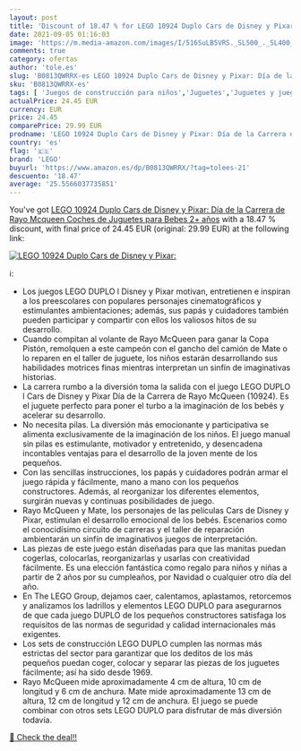 ```yaml
---
layout: post
title: 'Discount of 18.47 % for LEGO 10924 Duplo Cars de Disney y Pixar:'
date: 2021-09-05 01:16:03
image: 'https://m.media-amazon.com/images/I/516SuLB5VRS._SL500_._SL400_.jpg'
comments: true
category: ofertas
author: 'tole.es'
slug: 'B0813QWRRX-es LEGO 10924 Duplo Cars de Disney y Pixar: Día de la Carrera...'
sku: 'B0813QWRRX-es'
tags: [ 'Juegos de construcción para niños','Juguetes','Juguetes y juegos','Sets de construcción','lego', ]
actualPrice: 24.45 EUR
currency: EUR
price: 24.45
comparePrice: 29.99 EUR
prodname: 'LEGO 10924 Duplo Cars de Disney y Pixar: Día de la Carrera de Rayo Mcqueen  Coches de Juguetes para Bebes 2+ años'
country: 'es'
flag: '🇪🇸'
brand: 'LEGO'
buyurl: 'https://www.amazon.es/dp/B0813QWRRX/?tag=tolees-21'
descuento: '18.47'
average: '25.5566037735851'
---
```


You've got [LEGO 10924 Duplo Cars de Disney y Pixar: Día de la Carrera de Rayo Mcqueen  Coches de Juguetes para Bebes 2+ años](https://www.amazon.es/dp/B0813QWRRX/?tag=tolees-21) with a  18.47 % discount, with final price of 24.45 EUR (original: 29.99 EUR) at the following link:

[![LEGO 10924 Duplo Cars de Disney y Pixar:](https://m.media-amazon.com/images/I/516SuLB5VRS._SL500_._SL400_.jpg)](https://www.amazon.es/dp/B0813QWRRX/?tag=tolees-21)

ℹ️:

- Los juegos LEGO DUPLO l Disney y Pixar motivan, entretienen e inspiran a los preescolares con populares personajes cinematográficos y estimulantes ambientaciones; además, sus papás y cuidadores también pueden participar y compartir con ellos los valiosos hitos de su desarrollo.
- Cuando compitan al volante de Rayo McQueen para ganar la Copa Pistón, remolquen a este campeón con el gancho del camión de Mate o lo reparen en el taller de juguete, los niños estarán desarrollando sus habilidades motrices finas mientras interpretan un sinfín de imaginativas historias.
- La carrera rumbo a la diversión toma la salida con el juego LEGO DUPLO l Cars de Disney y Pixar Día de la Carrera de Rayo McQueen (10924). Es el juguete perfecto para poner el turbo a la imaginación de los bebés y acelerar su desarrollo.
- No necesita pilas. La diversión más emocionante y participativa se alimenta exclusivamente de la imaginación de los niños. El juego manual sin pilas es estimulante, motivador y entretenido, y desencadena incontables ventajas para el desarrollo de la joven mente de los pequeños.
- Con las sencillas instrucciones, los papás y cuidadores podrán armar el juego rápida y fácilmente, mano a mano con los pequeños constructores. Además, al reorganizar los diferentes elementos, surgirán nuevas y continuas posibilidades de juego.
- Rayo McQueen y Mate, los personajes de las películas Cars de Disney y Pixar, estimulan el desarrollo emocional de los bebés. Escenarios como el conocidísimo circuito de carreras y el taller de reparación ambientarán un sinfín de imaginativos juegos de interpretación.
- Las piezas de este juego están diseñadas para que las manitas puedan cogerlas, colocarlas, reorganizarlas y usarlas con creatividad fácilmente. Es una elección fantástica como regalo para niños y niñas a partir de 2 años por su cumpleaños, por Navidad o cualquier otro día del año.
- En The LEGO Group, dejamos caer, calentamos, aplastamos, retorcemos y analizamos los ladrillos y elementos LEGO DUPLO para asegurarnos de que cada juego DUPLO de los pequeños constructores satisfaga los requisitos de las normas de seguridad y calidad internacionales más exigentes.
- Los sets de construcción LEGO DUPLO cumplen las normas más estrictas del sector para garantizar que los deditos de los más pequeños puedan coger, colocar y separar las piezas de los juguetes fácilmente; así ha sido desde 1969.
- Rayo McQueen mide aproximadamente 4 cm de altura, 10 cm de longitud y 6 cm de anchura. Mate mide aproximadamente 13 cm de altura, 12 cm de longitud y 12 cm de anchura. El juego se puede combinar con otros sets LEGO DUPLO para disfrutar de más diversión todavía.

[🛒 Check the deal!!](https://www.amazon.es/dp/B0813QWRRX/?tag=tolees-21)
